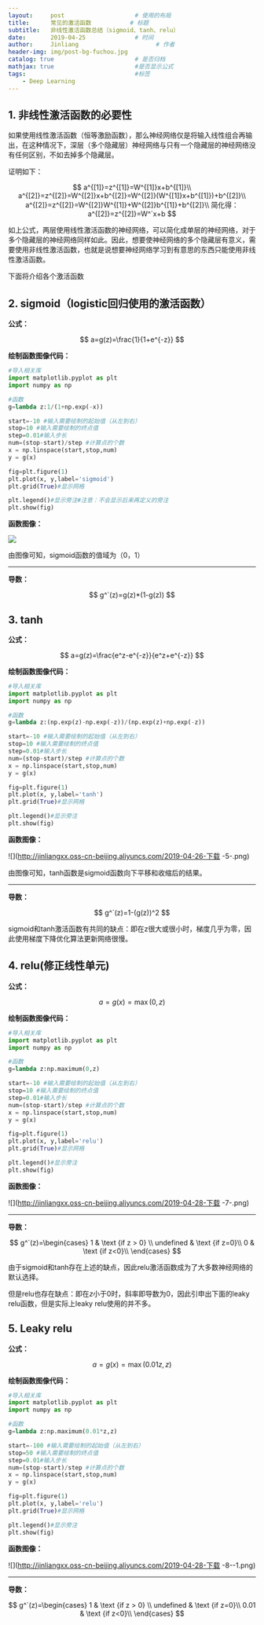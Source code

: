 ```yaml
---
layout:     post                    # 使用的布局
title:      常见的激活函数           # 标题 
subtitle:   非线性激活函数总结（sigmoid、tanh、relu） 
date:       2019-04-25              # 时间
author:     Jinliang                      # 作者
header-img: img/post-bg-fuchou.jpg
catalog: true                       # 是否归档
mathjax: true                       #是否显示公式
tags:                               #标签
    - Deep Learning
---
```


##  1. 非线性激活函数的必要性

如果使用线性激活函数（恒等激励函数），那么神经网络仅是将输入线性组合再输出，在这种情况下，深层（多个隐藏层）神经网络与只有一个隐藏层的神经网络没有任何区别，不如去掉多个隐藏层。

证明如下：


$$
a^{[1]}=z^{[1]}=W^{[1]}x+b^{[1]}\\
a^{[2]}=z^{[2]}=W^{[2]}x+b^{[2]}=W^{[2]}(W^{[1]}x+b^{[1]})+b^{[2]}\\
a^{[2]}=z^{[2]}=W^{[2]}W^{[1]}+W^{[2]}b^{[1]}+b^{[2]}\\
简化得：a^{[2]}=z^{[2]}=W^`x+b
$$


如上公式，两层使用线性激活函数的神经网络，可以简化成单层的神经网络，对于多个隐藏层的神经网络同样如此。因此，想要使神经网络的多个隐藏层有意义，需要使用非线性激活函数，也就是说想要神经网络学习到有意思的东西只能使用非线性激活函数。

下面将介绍各个激活函数

## 2. sigmoid（logistic回归使用的激活函数）

**公式：**


$$
a=g(z)=\frac{1}{1+e^{-z}}
$$


**绘制函数图像代码：**

```python
#导入相关库
import matplotlib.pyplot as plt
import numpy as np 

#函数
g=lambda z:1/(1+np.exp(-x))

start=-10 #输入需要绘制的起始值（从左到右）
stop=10 #输入需要绘制的终点值
step=0.01#输入步长
num=(stop-start)/step #计算点的个数
x = np.linspace(start,stop,num)
y = g(x)

fig=plt.figure(1)
plt.plot(x, y,label='sigmoid')
plt.grid(True)#显示网格

plt.legend()#显示旁注#注意：不会显示后来再定义的旁注
plt.show(fig)
```

**函数图像：**

![](http://jinliangxx.oss-cn-beijing.aliyuncs.com/2019-04-26-%E4%B8%8B%E8%BD%BD%20-5-.png)

由图像可知，sigmoid函数的值域为（0，1）

---

**导数：**


$$
g^`(z)=g(z)*(1-g(z))
$$


## 3. tanh

**公式：**


$$
a=g(z)=\frac{e^z-e^{-z}}{e^z+e^{-z}}
$$


**绘制函数图像代码：**

```python
#导入相关库
import matplotlib.pyplot as plt
import numpy as np 

#函数
g=lambda z:(np.exp(z)-np.exp(-z))/(np.exp(z)+np.exp(-z))

start=-10 #输入需要绘制的起始值（从左到右）
stop=10 #输入需要绘制的终点值
step=0.01#输入步长
num=(stop-start)/step #计算点的个数
x = np.linspace(start,stop,num)
y = g(x)

fig=plt.figure(1)
plt.plot(x, y,label='tanh')
plt.grid(True)#显示网格

plt.legend()#显示旁注
plt.show(fig)
```

**函数图像：**

![](http://jinliangxx.oss-cn-beijing.aliyuncs.com/2019-04-26-下载 -5-.png)

由图像可知，tanh函数是sigmoid函数向下平移和收缩后的结果。

---

**导数：**


$$
g^`(z)=1-(g(z))^2
$$


sigmoid和tanh激活函数有共同的缺点：即在z很大或很小时，梯度几乎为零，因此使用梯度下降优化算法更新网络很慢。

## 4. relu(修正线性单元)

**公式：**


$$
a=g(x)=\max(0,z)
$$


**绘制函数图像代码：**

```python
#导入相关库
import matplotlib.pyplot as plt
import numpy as np 

#函数
g=lambda z:np.maximum(0,z)

start=-10 #输入需要绘制的起始值（从左到右）
stop=10 #输入需要绘制的终点值
step=0.01#输入步长
num=(stop-start)/step #计算点的个数
x = np.linspace(start,stop,num)
y = g(x)

fig=plt.figure(1)
plt.plot(x, y,label='relu')
plt.grid(True)#显示网格

plt.legend()#显示旁注
plt.show(fig)
```

**函数图像：**

![](http://jinliangxx.oss-cn-beijing.aliyuncs.com/2019-04-28-下载 -7-.png)

---

**导数：**


$$
g^`(z)=\begin{cases}
1  & \text {if z > 0} \\
undefined & \text {if z=0}\\
0 & \text {if z<0}\\
\end{cases}
$$


由于sigmoid和tanh存在上述的缺点，因此relu激活函数成为了大多数神经网络的默认选择。

但是relu也存在缺点：即在$z$小于0时，斜率即导数为0，因此引申出下面的leaky relu函数，但是实际上leaky relu使用的并不多。

## 5. Leaky relu

**公式：**

$$
a=g(x)=\max(0.01z,z)
$$


**绘制函数图像代码：**

```python
#导入相关库
import matplotlib.pyplot as plt
import numpy as np 

#函数
g=lambda z:np.maximum(0.01*z,z)

start=-100 #输入需要绘制的起始值（从左到右）
stop=50 #输入需要绘制的终点值
step=0.01#输入步长
num=(stop-start)/step #计算点的个数
x = np.linspace(start,stop,num)
y = g(x)

fig=plt.figure(1)
plt.plot(x, y,label='relu')
plt.grid(True)#显示网格

plt.legend()#显示旁注
plt.show(fig)
```

**函数图像：**

![](http://jinliangxx.oss-cn-beijing.aliyuncs.com/2019-04-28-下载 -8--1.png)

---

**导数：**


$$
g^`(z)=\begin{cases}
1  & \text {if z > 0} \\
undefined & \text {if z=0}\\
0.01 & \text {if z<0}\\
\end{cases}
$$
